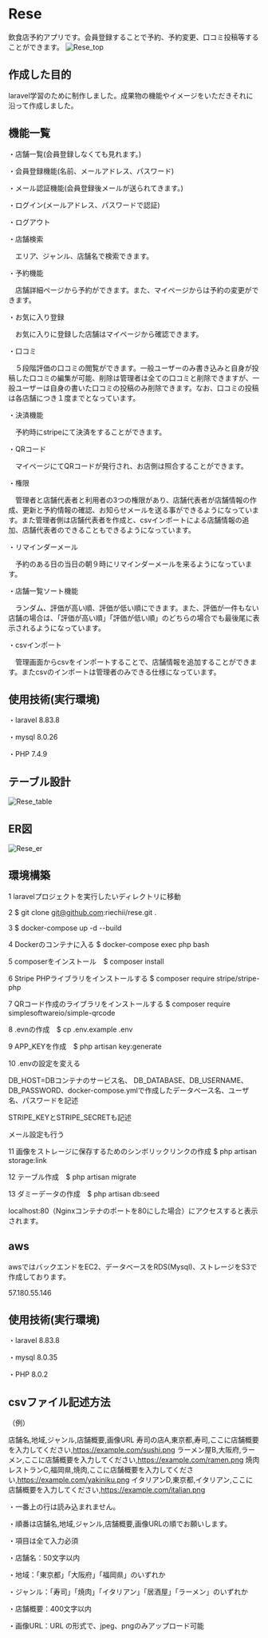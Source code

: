 # Rese
飲食店予約アプリです。会員登録することで予約、予約変更、口コミ投稿等することができます。
![Rese_top](https://github.com/riechii/rese/blob/main/Rese_top.png)
## 作成した目的
laravel学習のために制作しました。成果物の機能やイメージをいただきそれに沿って作成しました。
## 機能一覧
・店舗一覧(会員登録しなくても見れます。)

・会員登録機能(名前、メールアドレス、パスワード)

・メール認証機能(会員登録後メールが送られてきます。)

・ログイン(メールアドレス、パスワードで認証)

・ログアウト

・店舗検索

　エリア、ジャンル、店舗名で検索できます。

・予約機能

　店舗詳細ページから予約ができます。また、マイページからは予約の変更ができます。

・お気に入り登録

　お気に入りに登録した店舗はマイページから確認できます。

・口コミ

　５段階評価の口コミの閲覧ができます。一般ユーザーのみ書き込みと自身が投稿した口コミの編集が可能、削除は管理者は全ての口コミと削除できますが、一般ユーザーは自身の書いた口コミの投稿のみ削除できます。なお、口コミの投稿は各店舗につき１度までとなっています。

・決済機能

　予約時にstripeにて決済をすることができます。

・QRコード

　マイページにてQRコードが発行され、お店側は照合することができます。

・権限

　管理者と店舗代表者と利用者の3つの権限があり、店舗代表者が店舗情報の作成、更新と予約情報の確認、お知らせメールを送る事ができるようになっています。また管理者側は店舗代表者を作成と、csvインポートによる店舗情報の追加、店舗代表者のできることもできるようになっています。

・リマインダーメール

　予約のある日の当日の朝９時にリマインダーメールを来るようになっています。

・店舗一覧ソート機能

　ランダム、評価が高い順、評価が低い順にできます。また、評価が一件もない店舗の場合は、「評価が高い順」「評価が低い順」のどちらの場合でも最後尾に表示されるようになっています。

・csvインポート

　管理画面からcsvをインポートすることで、店舗情報を追加することができます。またcsvのインポートは管理者のみできる仕様になっています。

## 使用技術(実行環境)
・laravel 8.83.8

・mysql 8.0.26

・PHP 7.4.9

## テーブル設計
![Rese_table](https://github.com/riechii/rese/blob/main/rese_table.png)

## ER図
![Rese_er](https://github.com/riechii/rese/blob/main/Rese_er.png)
## 環境構築
1 laravelプロジェクトを実行したいディレクトリに移動

2 $ git clone git@github.com:riechii/rese.git .

3 $ docker-compose up -d --build

4 Dockerのコンテナに入る $ docker-compose exec php bash

5 composerをインストール　$ composer install

6 Stripe PHPライブラリをインストールする $ composer require stripe/stripe-php

7 QRコード作成のライブラリをインストールする $ composer require simplesoftwareio/simple-qrcode


8 .evnの作成　$ cp .env.example .env

9 APP_KEYを作成　$ php artisan key:generate

10 .envの設定を変える

DB_HOST=DBコンテナのサービス名、 DB_DATABASE、DB_USERNAME、DB_PASSWORD、docker-compose.ymlで作成したデータベース名、ユーザ名、パスワードを記述

STRIPE_KEYとSTRIPE_SECRETも記述

メール設定も行う

11 画像をストレージに保存するためのシンボリックリンクの作成 $ php artisan storage:link

12 テーブル作成　$ php artisan migrate

13 ダミーデータの作成　$ php artisan db:seed

localhost:80（Nginxコンテナのポートを80にした場合）にアクセスすると表示されます。
## aws
awsではバックエンドをEC2、データベースをRDS(Mysql)、ストレージをS3で作成しております。

57.180.55.146

## 使用技術(実行環境)
・laravel 8.83.8

・mysql 8.0.35

・PHP 8.0.2

## csvファイル記述方法
（例）

店舗名,地域,ジャンル,店舗概要,画像URL
寿司の店A,東京都,寿司,ここに店舗概要を入力してください,https://example.com/sushi.png
ラーメン屋B,大阪府,ラーメン,ここに店舗概要を入力してください,https://example.com/ramen.png
焼肉レストランC,福岡県,焼肉,ここに店舗概要を入力してください,https://example.com/yakiniku.png
イタリアンD,東京都,イタリアン,ここに店舗概要を入力してください,https://example.com/italian.png

・一番上の行は読み込まれません。

・順番は店舗名,地域,ジャンル,店舗概要,画像URLの順でお願いします。

・項目は全て入力必須

・店舗名：50文字以内

・地域：「東京都」「大阪府」「福岡県」のいずれか

・ジャンル：「寿司」「焼肉」「イタリアン」「居酒屋」「ラーメン」のいずれか

・店舗概要：400文字以内

・画像URL：URL の形式で、jpeg、pngのみアップロード可能
